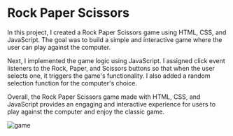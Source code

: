 # Rock Paper Scissors

In this project, I created a Rock Paper Scissors game using HTML, CSS, and JavaScript. The goal was to build a simple and interactive game where the user can play against the computer.

Next, I implemented the game logic using JavaScript. I assigned click event listeners to the Rock, Paper, and Scissors buttons so that when the user selects one, it triggers the game's functionality. I also added a random selection function for the computer's choice.

Overall, the Rock Paper Scissors game made with HTML, CSS, and JavaScript provides an engaging and interactive experience for users to play against the computer and enjoy the classic game.

![game](https://github.com/THE-ARTI5T/Rock-Paper-Scissors/assets/103200040/f99e662d-7f45-4808-b46b-5199c0396757)
